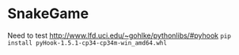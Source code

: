 # SnakeGame

Need to test  http://www.lfd.uci.edu/~gohlke/pythonlibs/#pyhook
`pip install pyHook‑1.5.1‑cp34‑cp34m‑win_amd64.whl`
